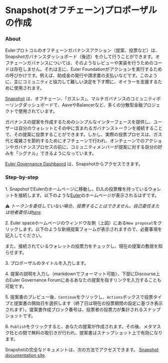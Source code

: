 # Snapshot(オフチェーン)プロポーザルの作成

### About

Eulerプロトコルのオフチェーンガバナンスアクション（提案、投票など）は、Snapshotガバナンスダッシュボード（後述）を介して行うことができます。オフチェーンガバナンスについては、そのようなレビューや実装を行うためのコードは存在しません。それは主に、Euler Foundationがアクションを実行するための呼びかけです。例えば、助成金の発行や請求書の支払いなどです。このように、主にコミュニティと協力して難しい決定を下す際に、オイラーを支援するために使用されます。

[Snapshot](https://snapshot.org/#/) は、オフチェーン、「ガスレス」、マルチガバナンスのコミュニティポーリングダッシュボードで、AaveやBalancerなど、多くの分散型金融プロジェクトで使用されています。

ガバナンスの提案を作成するためのシンプルなインターフェースを提供し、ユーザーは自分のウォレットとその中に含まれるガバナンストークンを接続することで、その提案に投票することができます。しかし、実際の投票プロセスは、ガス代と複雑さを節約するためにオフチェーンで行われ、オンチェーンでのアクションやガバナンスプロセスの前に、コミュニティメンバーが提案に対する自分の好みを「シグナル」できるようになっています。

[Euler Governance Dashbaord](https://snapshot.org/#/eulerdao.eth) は、Snapshotからアクセスできます。

### Step-by-step

1\. SnapshotでEulerのホームページに移動し、EULの投票権を持っているウォレットを接続します。以下のような[Euler](https://snapshot.org/#/eulerdao.eth)のホームページが表示されるはずです。

⚠️ _トークンを委任していない場合、投票することはできません。自己委任または他者委任は_[_here_](https://app.euler.finance/delegates)_._

2\. Euler spaceホームページのウィンドウ左側（上図）にある`New proposal`をクリックします。以下のような新規提案フォームが表示されますので、必要事項を記入してください。

また、接続されているウォレットの投票力をチェックし、現在の提案の敷居を知らせます。

3\. プロポーザルのタイトルを入力します。

4\. 提案の説明を入力し（markdownでフォーマット可能）、下部にDiscourse上のEuler Governance Forumにあるあなたの提案を指すリンクを入力することも可能です。

5\. 提案書のプレビュー後、`Continue`をクリックし、`Actions`ボックスで投票タイプと提案書の開始日を選択します（終了日は現在の投票期間の設定に基づき表示されます）。提案書作成ブロック番号は、投票者の投票力が集計されるスナップショットです。

6\. `Publish`をクリックすると、あなたの提案が作成されます。その後、メタマスク社との間で無料の取引きが行われ、提案書はスナップショット上で有効になります。

Snapshotの完全なドキュメントは、次の方法でアクセスできます。 [Snapshot documentation site](https://docs.snapshot.org).
